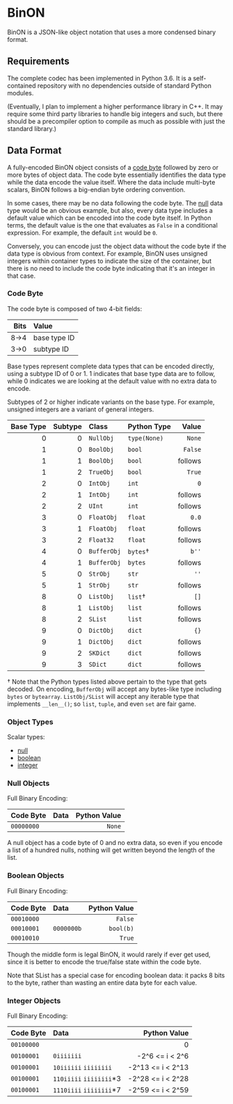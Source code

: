 # BinON

BinON is a JSON-like object notation that uses a more condensed binary format.

## Requirements

The complete codec has been implemented in Python 3.6. It is a self-contained repository with no dependencies outside of standard Python modules.

(Eventually, I plan to implement a higher performance library in C++. It may
require some third party libraries to handle big integers and such, but there
should be a precompiler option to compile as much as possible with just the
standard library.)

## Data Format

A fully-encoded BinON object consists of a [code byte](#code_byte) followed by
zero or more bytes of object data. The code byte essentially identifies the data
type while the data encode the value itself. Where the data include multi-byte
scalars, BinON follows a big-endian byte ordering convention.

In some cases, there may be no data following the code byte. The [null](#null)
data type would be an obvious example, but also, every data type includes a
default value which can be encoded into the code byte itself. In Python terms,
the default value is the one that evaluates as `False` in a conditional
expression. For example, the default `int` would be `0`.

Conversely, you can encode just the object data without the code byte if the
data type is obvious from context. For example, BinON uses unsigned integers
within container types to indicate the size of the container, but there is no
need to include the code byte indicating that it's an integer in that case.

<a name="code_byte"></a>
### Code Byte

The code byte is composed of two 4-bit fields:

| Bits | Value        |
| ---: | :----------- |
| 8→4  | base type ID |
| 3→0  | subtype ID   |

Base types represent complete data types that can be encoded directly, using a
subtype ID of 0 or 1. 1 indicates that base type data are to follow, while 0
indicates we are looking at the default value with no extra data to encode.

Subtypes of 2 or higher indicate variants on the base type. For example,
unsigned integers are a variant of general integers.

| Base Type | Subtype | Class       | Python Type  | Value   |
| --------: | ------: | :---------- | :----------- | ------: |
|         0 |       0 | `NullObj`   | `type(None)` |  `None` |
|         1 |       0 | `BoolObj`   | `bool`       | `False` |
|         1 |       1 | `BoolObj`   | `bool`       | follows |
|         1 |       2 | `TrueObj`   | `bool`       |  `True` |
|         2 |       0 | `IntObj`    | `int`        |     `0` |
|         2 |       1 | `IntObj`    | `int`        | follows |
|         2 |       2 | `UInt`      | `int`        | follows |
|         3 |       0 | `FloatObj`  | `float`      |   `0.0` |
|         3 |       1 | `FloatObj`  | `float`      | follows |
|         3 |       2 | `Float32`   | `float`      | follows |
|         4 |       0 | `BufferObj` | `bytes`†     |   `b''` |
|         4 |       1 | `BufferObj` | `bytes`      | follows |
|         5 |       0 | `StrObj`    | `str`        |    `''` |
|         5 |       1 | `StrObj`    | `str`        | follows |
|         8 |       0 | `ListObj`   | `list`†      |    `[]` |
|         8 |       1 | `ListObj`   | `list`       | follows |
|         8 |       2 | `SList`     | `list`       | follows |
|         9 |       0 | `DictObj`   | `dict`       |    `{}` |
|         9 |       1 | `DictObj`   | `dict`       | follows |
|         9 |       2 | `SKDict`    | `dict`       | follows |
|         9 |       3 | `SDict`     | `dict`       | follows |

† Note that the Python types listed above pertain to the type that gets decoded.
On encoding, `BufferObj` will accept any bytes-like type including `bytes` or
`bytearray`. `ListObj/SList` will accept any iterable type that implements
`__len__()`; so `list`, `tuple`, and even `set` are fair game.

### Object Types

Scalar types:
* [null](#null)
* [boolean](#bool)
* [integer](#int)

<a name="null"></a>
### Null Objects

Full Binary Encoding:

| Code Byte  | Data | Python Value |
| :--------- | :--- | -----------: |
| `00000000` |      |       `None` |

A null object has a code byte of 0 and no extra data, so even if you encode a list of a hundred nulls, nothing will get written beyond the length of the list.

<a name="bool"></a>
### Boolean Objects

Full Binary Encoding:

| Code Byte  | Data       | Python Value |
| :--------- | :--------- | -----------: |
| `00010000` |            |      `False` |
| `00010001` | `0000000b` |    `bool(b)` |
| `00010010` |            |       `True` |

Though the middle form is legal BinON, it would rarely if ever get used, since
it is better to encode the true/false state within the code byte.

Note that SList has a special case for encoding boolean data: it packs 8 bits to
the byte, rather than wasting an entire data byte for each value.

<a name="int"></a>
### Integer Objects

Full Binary Encoding:

| Code Byte  | Data                    | Python Value      |
| :--------- | :---------------------- | ----------------: |
| `00100000` |                         |                 0 |
| `00100001` | `0iiiiiii`              |   -2^6 <= i < 2^6 |
| `00100001` | `10iiiiii` `iiiiiiii`   | -2^13 <= i < 2^13 |
| `00100001` | `110iiiii` `iiiiiiii`*3 | -2^28 <= i < 2^28 |
| `00100001` | `1110iiii` `iiiiiiii`*7 | -2^59 <= i < 2^59 |
